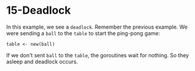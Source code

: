 # 15-Deadlock

In this example, we see a `deadlock`. Remember the previous example. We were sending a `ball` to the `table` to start the ping-pong game:
```
table <- new(ball)
```
If we don't sent `ball` to the `table`, the goroutines wait for nothing. So they asleep and deadlock occurs.